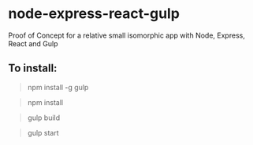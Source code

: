 # node-express-react-gulp
Proof of Concept for a relative small isomorphic app with Node, Express, React and Gulp

## To install:

> npm install -g gulp

> npm install

> gulp build

> gulp start
